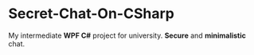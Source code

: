 # Secret-Chat-On-CSharp
My intermediate **WPF C#** project for university. **Secure** and **minimalistic** chat.
